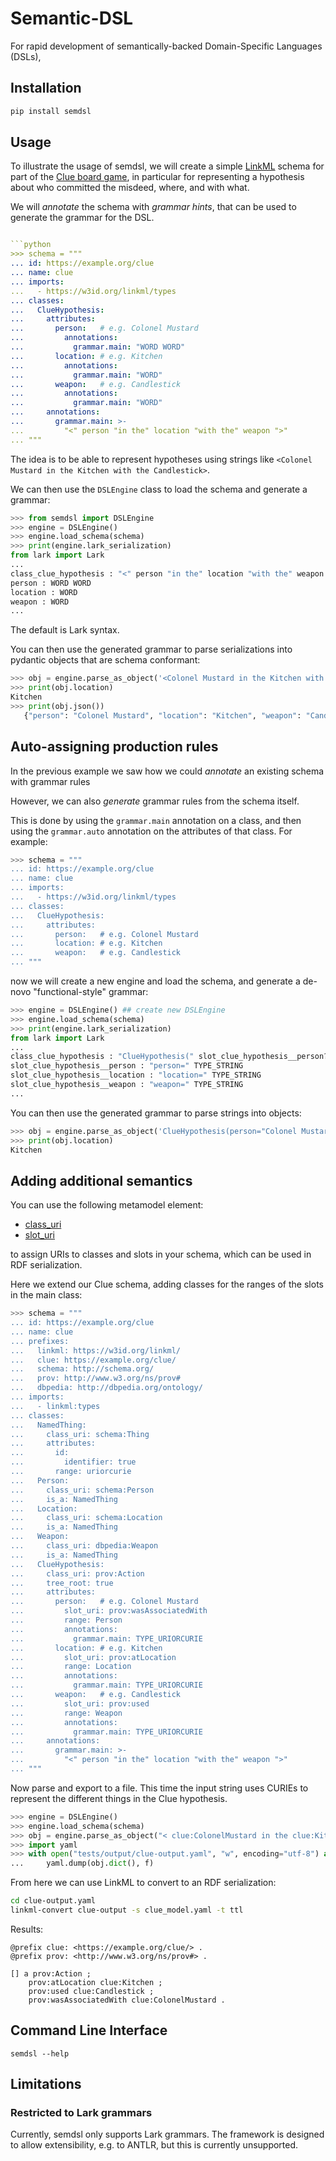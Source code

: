# Semantic-DSL

For rapid development of semantically-backed Domain-Specific Languages (DSLs),

## Installation

```bash
pip install semdsl
```

## Usage

To illustrate the usage of semdsl, we will create a simple [LinkML](https://linkml.io) schema 
for part of the [Clue board game](https://en.wikipedia.org/wiki/Cluedo), in particular for
representing a hypothesis about who committed the misdeed, where, and with what.

We will *annotate* the schema with *grammar hints*, that can be used to generate the grammar for the DSL.


```yaml

```python
>>> schema = """
... id: https://example.org/clue
... name: clue
... imports:
...   - https://w3id.org/linkml/types
... classes:
...   ClueHypothesis:
...     attributes:
...       person:   # e.g. Colonel Mustard
...         annotations:
...           grammar.main: "WORD WORD"
...       location: # e.g. Kitchen
...         annotations:
...           grammar.main: "WORD"
...       weapon:   # e.g. Candlestick
...         annotations:
...           grammar.main: "WORD"
...     annotations:
...       grammar.main: >-
...         "<" person "in the" location "with the" weapon ">" 
... """

```

The idea is to be able to represent hypotheses using strings like `<Colonel Mustard in the Kitchen with the Candlestick>`.

We can then use the `DSLEngine` class to load the schema and generate a grammar:

```python
>>> from semdsl import DSLEngine
>>> engine = DSLEngine()
>>> engine.load_schema(schema)
>>> print(engine.lark_serialization)
from lark import Lark
...
class_clue_hypothesis : "<" person "in the" location "with the" weapon ">"
person : WORD WORD
location : WORD
weapon : WORD
...

```

The default is Lark syntax.

You can then use the generated grammar to parse serializations into pydantic objects that are schema conformant:

```python
>>> obj = engine.parse_as_object('<Colonel Mustard in the Kitchen with the Candlestick>')
>>> print(obj.location)
Kitchen
>>> print(obj.json())
   {"person": "Colonel Mustard", "location": "Kitchen", "weapon": "Candlestick"}

```

## Auto-assigning production rules

In the previous example we saw how we could *annotate* an existing schema with grammar rules

However, we can also *generate* grammar rules from the schema itself.

This is done by using the `grammar.main` annotation on a class, and then using the `grammar.auto` annotation on the attributes of that class. For example:

```python
>>> schema = """
... id: https://example.org/clue
... name: clue
... imports:
...   - https://w3id.org/linkml/types
... classes:
...   ClueHypothesis:
...     attributes:
...       person:   # e.g. Colonel Mustard
...       location: # e.g. Kitchen
...       weapon:   # e.g. Candlestick
... """

```

now we will create a new engine and load the schema, and generate a de-novo "functional-style" grammar:

```python
>>> engine = DSLEngine() ## create new DSLEngine
>>> engine.load_schema(schema)
>>> print(engine.lark_serialization)
from lark import Lark
...
class_clue_hypothesis : "ClueHypothesis(" slot_clue_hypothesis__person? slot_clue_hypothesis__location? slot_clue_hypothesis__weapon? ")"
slot_clue_hypothesis__person : "person=" TYPE_STRING
slot_clue_hypothesis__location : "location=" TYPE_STRING
slot_clue_hypothesis__weapon : "weapon=" TYPE_STRING
...

```

You can then use the generated grammar to parse strings into objects:

```python
>>> obj = engine.parse_as_object('ClueHypothesis(person="Colonel Mustard" location="Kitchen" weapon="Candlestick")')
>>> print(obj.location)
Kitchen

```

## Adding additional semantics

You can use the following metamodel element:

- [class_uri](https://w3id.prg/linkml/class_uri) 
- [slot_uri](https://w3id.prg/linkml/slot_uri) 

to assign URIs to classes and slots in your schema, which can be used in RDF serialization.

Here we extend our Clue schema, adding classes for the ranges of the slots in the main class:

```python
>>> schema = """
... id: https://example.org/clue
... name: clue
... prefixes:
...   linkml: https://w3id.org/linkml/
...   clue: https://example.org/clue/
...   schema: http://schema.org/
...   prov: http://www.w3.org/ns/prov#
...   dbpedia: http://dbpedia.org/ontology/
... imports:
...   - linkml:types
... classes:
...   NamedThing:
...     class_uri: schema:Thing
...     attributes:
...       id:
...         identifier: true
...       range: uriorcurie
...   Person:
...     class_uri: schema:Person
...     is_a: NamedThing
...   Location:
...     class_uri: schema:Location
...     is_a: NamedThing
...   Weapon:
...     class_uri: dbpedia:Weapon
...     is_a: NamedThing
...   ClueHypothesis:
...     class_uri: prov:Action
...     tree_root: true
...     attributes:
...       person:   # e.g. Colonel Mustard
...         slot_uri: prov:wasAssociatedWith
...         range: Person
...         annotations:
...           grammar.main: TYPE_URIORCURIE
...       location: # e.g. Kitchen
...         slot_uri: prov:atLocation
...         range: Location
...         annotations:
...           grammar.main: TYPE_URIORCURIE
...       weapon:   # e.g. Candlestick
...         slot_uri: prov:used
...         range: Weapon
...         annotations:
...           grammar.main: TYPE_URIORCURIE
...     annotations:
...       grammar.main: >-
...         "<" person "in the" location "with the" weapon ">"
... """

```

Now parse and export to a file. This time the input string uses CURIEs to represent the different things
in the Clue hypothesis.

```python
>>> engine = DSLEngine()
>>> engine.load_schema(schema)
>>> obj = engine.parse_as_object("< clue:ColonelMustard in the clue:Kitchen with the clue:Candlestick >")
>>> import yaml
>>> with open("tests/output/clue-output.yaml", "w", encoding="utf-8") as f:
...     yaml.dump(obj.dict(), f)

```

From here we can use LinkML to convert to an RDF serialization:

```bash
cd clue-output.yaml
linkml-convert clue-output -s clue_model.yaml -t ttl
````

Results:

```turtle
@prefix clue: <https://example.org/clue/> .
@prefix prov: <http://www.w3.org/ns/prov#> .

[] a prov:Action ;
    prov:atLocation clue:Kitchen ;
    prov:used clue:Candlestick ;
    prov:wasAssociatedWith clue:ColonelMustard .
```

## Command Line Interface

```
semdsl --help
```

## Limitations

### Restricted to Lark grammars

Currently, semdsl only supports Lark grammars. The framework is designed to allow extensibility, e.g. to ANTLR,
but this is currently unsupported.
